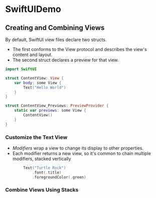 # SwiftUIDemo

## Creating and Combining Views

By default, SwiftUI view files declare two structs. 
- The first conforms to the View protocol and describes the view's content and layout.
- The second struct declares a preview for that view.

```swift
import SwiftUI

struct ContentView: View {
    var body: some View {
        Text("Hello World")
    }
}

struct ContentView_Previews: PreviewProvider {
    static var previews: some View {
        ContentView()
    }
}
```

### Customize the Text View
- *Modifiers* wrap a view to change its display to other properties. 
- Each modifier returns a new view, so it's common to chain multiple modifiers, stacked vertically

```swift
        Text("Turtle Rock")
            .font(.title)
            .foregroundColor(.green)
```
### Combine Views Using Stacks

